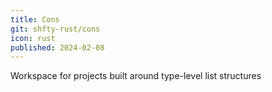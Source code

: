 ```yaml
---
title: Cons
git: shfty-rust/cons
icon: rust
published: 2024-02-08
---
```


Workspace for projects built around type-level list structures
